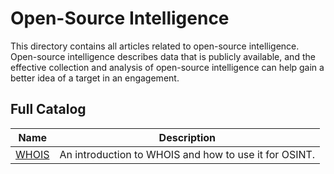 # Open-Source Intelligence

This directory contains all articles related to open-source intelligence. Open-source intelligence describes data that is publicly available, and the effective collection and analysis of open-source intelligence can help gain a better idea of a target in an engagement.

## Full Catalog

| Name                | Description                                           |
| ------------------- | ----------------------------------------------------- |
| [WHOIS](./whois.md) | An introduction to WHOIS and how to use it for OSINT. |
